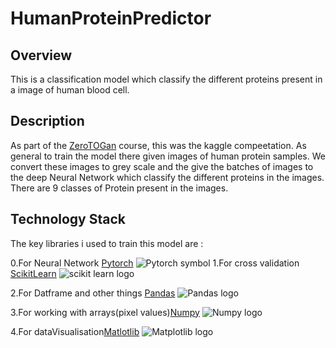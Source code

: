 # HumanProteinPredictor

## Overview
This is a classification model which classify the different proteins present in a image of human blood cell.

## Description
As part of the [ZeroTOGan](https://www.jovian.ml/) course, this was the kaggle compeetation.
As general to train the model there given images of human protein samples. We convert these images to grey scale and the give the batches of images to the deep Neural Network which classify the different proteins in the images. There are 9 classes of Protein present in the images.

## Technology Stack

The key libraries i used to train this model are :

0.For Neural Network [Pytorch](https://pytorch.org/) ![Pytorch symbol](https://www.google.com/url?sa=i&url=https%3A%2F%2Fcommons.wikimedia.org%2Fwiki%2FFile%3APytorch_logo.png&psig=AOvVaw2K5Mb8YA9vcAUAW8c8EqAh&ust=1595664985610000&source=images&cd=vfe&ved=0CAIQjRxqFwoTCKDuzbi55eoCFQAAAAAdAAAAABAD)
1.For cross validation [ScikitLearn](https://scikit-learn.org/stable/) ![scikit learn logo](https://www.google.com/url?sa=i&url=https%3A%2F%2Fwww.cleanpng.com%2Fpng-scikit-learn-python-scikit-image-logo-brand-custom-6358880%2F&psig=AOvVaw2p3ndL3RY-LBhcaJn_lci_&ust=1595665088198000&source=images&cd=vfe&ved=0CAIQjRxqFwoTCKid3-m55eoCFQAAAAAdAAAAABAq)

2.For Datframe and other things [Pandas](https://pandas.pydata.org/) ![Pandas logo](https://www.google.com/url?sa=i&url=https%3A%2F%2Fwww.kindpng.com%2Fimgv%2FTihJToo_python-pandas-logo-transparent-hd-png-download%2F&psig=AOvVaw327MMjUcWGoh7RzEtSZs5i&ust=1595665170409000&source=images&cd=vfe&ved=0CAIQjRxqFwoTCJiOxpS65eoCFQAAAAAdAAAAABAS)

3.For working with arrays(pixel values)[Numpy](https://numpy.org/) ![Numpy logo](https://www.google.com/url?sa=i&url=https%3A%2F%2Fgithub.com%2Fnumpy%2Fnumpy.org%2Fissues%2F37&psig=AOvVaw1O4p8hOdkjVowmA2F97gv6&ust=1595665214967000&source=images&cd=vfe&ved=0CAIQjRxqFwoTCIiO-aS65eoCFQAAAAAdAAAAABAD)

4.For dataVisualisation[Matlotlib](https://matplotlib.org/) ![ Matplotlib logo](https://www.google.com/url?sa=i&url=https%3A%2F%2Fmatplotlib.org%2F3.3.0%2Fgallery%2Fmisc%2Flogos2.html&psig=AOvVaw3kCh9Z0YfJXHyGQlLJj8HL&ust=1595665271189000&source=images&cd=vfe&ved=0CAIQjRxqFwoTCOinksC65eoCFQAAAAAdAAAAABAD)

